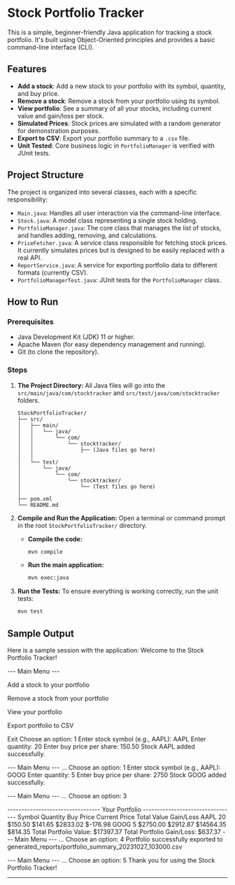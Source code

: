 # Stock Portfolio Tracker

This is a simple, beginner-friendly Java application for tracking a stock portfolio. It's built using Object-Oriented principles and provides a basic command-line interface (CLI).

## Features

- **Add a stock**: Add a new stock to your portfolio with its symbol, quantity, and buy price.
- **Remove a stock**: Remove a stock from your portfolio using its symbol.
- **View portfolio**: See a summary of all your stocks, including current value and gain/loss per stock.
- **Simulated Prices**: Stock prices are simulated with a random generator for demonstration purposes.
- **Export to CSV**: Export your portfolio summary to a `.csv` file.
- **Unit Tested**: Core business logic in `PortfolioManager` is verified with JUnit tests.

## Project Structure

The project is organized into several classes, each with a specific responsibility:

- `Main.java`: Handles all user interaction via the command-line interface.
- `Stock.java`: A model class representing a single stock holding.
- `PortfolioManager.java`: The core class that manages the list of stocks, and handles adding, removing, and calculations.
- `PriceFetcher.java`: A service class responsible for fetching stock prices. It currently simulates prices but is designed to be easily replaced with a real API.
- `ReportService.java`: A service for exporting portfolio data to different formats (currently CSV).
- `PortfolioManagerTest.java`: JUnit tests for the `PortfolioManager` class.

## How to Run

### Prerequisites

- Java Development Kit (JDK) 11 or higher.
- Apache Maven (for easy dependency management and running).
- Git (to clone the repository).

### Steps

1.  **The Project Directory:**
    All Java files will go into the `src/main/java/com/stocktracker` and `src/test/java/com/stocktracker` folders.

    ```
    StockPortfolioTracker/
    ├── src/
    │   ├── main/
    │   │   └── java/
    │   │       └── com/
    │   │           └── stocktracker/
    │   │               ├── (Java files go here)
    │   │
    │   └── test/
    │       └── java/
    │           └── com/
    │               └── stocktracker/
    │                   └── (Test files go here)
    │
    ├── pom.xml
    └── README.md
    ```

2.  **Compile and Run the Application:**
    Open a terminal or command prompt in the root `StockPortfolioTracker/` directory.

    - **Compile the code:**
      ```sh
      mvn compile
      ```
    - **Run the main application:**
      ```sh
      mvn exec:java
      ```

3.  **Run the Tests:**
    To ensure everything is working correctly, run the unit tests:
    ```sh
    mvn test
    ```

## Sample Output

Here is a sample session with the application:
Welcome to the Stock Portfolio Tracker!

--- Main Menu ---

Add a stock to your portfolio

Remove a stock from your portfolio

View your portfolio

Export portfolio to CSV

Exit
Choose an option: 1
Enter stock symbol (e.g., AAPL): AAPL
Enter quantity: 20
Enter buy price per share: 150.50
Stock AAPL added successfully.

--- Main Menu ---
...
Choose an option: 1
Enter stock symbol (e.g., AAPL): GOOG
Enter quantity: 5
Enter buy price per share: 2750
Stock GOOG added successfully.

--- Main Menu ---
...
Choose an option: 3

--------------------------------- Your Portfolio ---------------------------------
Symbol Quantity Buy Price Current Price Total Value Gain/Loss
AAPL 20 $150.50 $141.65 $2833.02 $-176.98
GOOG 5 $2750.00 $2912.87 $14564.35 $814.35
Total Portfolio Value: $17397.37
Total Portfolio Gain/Loss: $637.37
--- Main Menu ---
...
Choose an option: 4
Portfolio successfully exported to generated_reports/portfolio_summary_20231027_103000.csv

--- Main Menu ---
...
Choose an option: 5
Thank you for using the Stock Portfolio Tracker!

---
